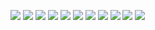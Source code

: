 ![](.\images\ListaAlgoritmos_page-0001.jpg)
![](.\images\ListaAlgoritmos_page-0002.jpg)
![](.\images\ListaAlgoritmos_page-0003.jpg)
![](.\images\ListaAlgoritmos_page-0004.jpg)
![](.\images\ListaAlgoritmos_page-0005.jpg)
![](.\images\ListaAlgoritmos_page-0006.jpg)
![](.\images\ListaAlgoritmos_page-0007.jpg)
![](.\images\ListaAlgoritmos_page-0008.jpg)
![](.\images\ListaAlgoritmos_page-0009.jpg)
![](.\images\ListaAlgoritmos_page-0010.jpg)
![](.\images\ListaAlgoritmos_page-0011.jpg)